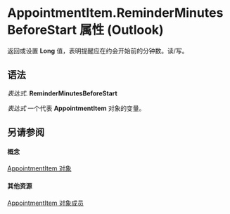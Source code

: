 
# AppointmentItem.ReminderMinutesBeforeStart 属性 (Outlook)

返回或设置 **Long** 值，表明提醒应在约会开始前的分钟数。读/写。


## 语法

 _表达式_. **ReminderMinutesBeforeStart**

 _表达式_ 一个代表 **AppointmentItem** 对象的变量。


## 另请参阅


#### 概念


[AppointmentItem 对象](204a409d-654e-27aa-643a-8344c631b82d.md)
#### 其他资源


[AppointmentItem 对象成员](c72c459d-6d3c-7a05-aa4a-b1b767ddc0b2.md)